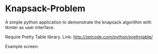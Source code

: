 # Knapsack-Problem
A simple python application to demonstrate the knapsack algorithm with tkinter as user interface.

Require Pretty Table library. Link: http://zetcode.com/python/prettytable/

Example screen:


